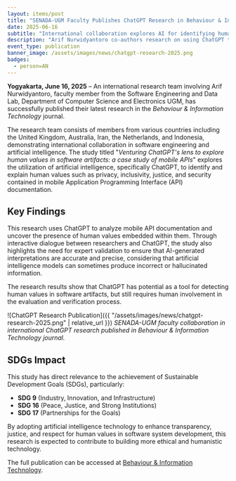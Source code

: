 ```yaml
---
layout: items/post
title: "SENADA-UGM Faculty Publishes ChatGPT Research in Behaviour & Information Technology"
date: 2025-06-16
subtitle: "International collaboration explores AI for identifying human values in software systems"
description: "Arif Nurwidyantoro co-authors research on using ChatGPT to detect human values like privacy and security in mobile API documentation"
event_type: publication
banner_image: /assets/images/news/chatgpt-research-2025.png
badges:
  - person=AN
---
```


**Yogyakarta, June 16, 2025** – An international research team involving Arif Nurwidyantoro, faculty member from the Software Engineering and Data Lab, Department of Computer Science and Electronics UGM, has successfully published their latest research in the *Behaviour & Information Technology* journal.

The research team consists of members from various countries including the United Kingdom, Australia, Iran, the Netherlands, and Indonesia, demonstrating international collaboration in software engineering and artificial intelligence. The study titled "*Venturing ChatGPT's lens to explore human values in software artifacts: a case study of mobile APIs*" explores the utilization of artificial intelligence, specifically ChatGPT, to identify and explain human values such as privacy, inclusivity, justice, and security contained in mobile Application Programming Interface (API) documentation.

## Key Findings

This research uses ChatGPT to analyze mobile API documentation and uncover the presence of human values embedded within them. Through interactive dialogue between researchers and ChatGPT, the study also highlights the need for expert validation to ensure that AI-generated interpretations are accurate and precise, considering that artificial intelligence models can sometimes produce incorrect or hallucinated information.

The research results show that ChatGPT has potential as a tool for detecting human values in software artifacts, but still requires human involvement in the evaluation and verification process.

![ChatGPT Research Publication]({{ "/assets/images/news/chatgpt-research-2025.png" | relative_url }})
*SENADA-UGM faculty collaboration in international ChatGPT research published in Behaviour & Information Technology journal.*

## SDGs Impact

This study has direct relevance to the achievement of Sustainable Development Goals (SDGs), particularly:
- **SDG 9** (Industry, Innovation, and Infrastructure)
- **SDG 16** (Peace, Justice, and Strong Institutions) 
- **SDG 17** (Partnerships for the Goals)

By adopting artificial intelligence technology to enhance transparency, justice, and respect for human values in software system development, this research is expected to contribute to building more ethical and humanistic technology.

The full publication can be accessed at [Behaviour & Information Technology](https://www.tandfonline.com/doi/full/10.1080/0144929X.2025.2478278#d1e235).